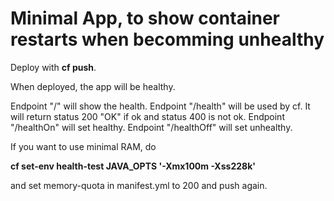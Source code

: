 # Minimal App, to show container restarts when becomming unhealthy

Deploy with **cf push**.

When deployed, the app will be healthy.

Endpoint "/" will show the health.
Endpoint "/health" will be used by cf. It will return status 200 "OK" if ok and status 400 is not ok.
Endpoint "/healthOn" will set healthy.
Endpoint "/healthOff" will set unhealthy.

If you want to use minimal RAM, do

**cf set-env health-test JAVA_OPTS '-Xmx100m -Xss228k'**

and set memory-quota in manifest.yml to 200 and push again.
